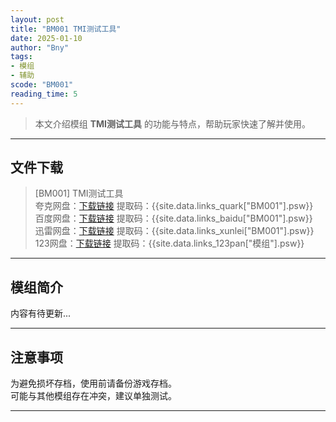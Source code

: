 ```yaml
---
layout: post
title: "BM001 TMI测试工具"
date: 2025-01-10
author: "Bny"
tags: 
- 模组
- 辅助
scode: "BM001"
reading_time: 5
---
```


> 本文介绍模组 **TMI测试工具** 的功能与特点，帮助玩家快速了解并使用。

---

## 文件下载

> [BM001] TMI测试工具  
夸克网盘：[下载链接]({{site.data.links_quark["BM001"].url}}) 提取码：{{site.data.links_quark["BM001"].psw}}  
百度网盘：[下载链接]({{site.data.links_baidu["BM001"].url}}) 提取码：{{site.data.links_baidu["BM001"].psw}}  
迅雷网盘：[下载链接]({{site.data.links_xunlei["BM001"].url}}) 提取码：{{site.data.links_xunlei["BM001"].psw}}  
123网盘：[下载链接]({{site.data.links_123pan["模组"].url}}) 提取码：{{site.data.links_123pan["模组"].psw}}  

---

## 模组简介

>  
内容有待更新...  

---

## 注意事项

>  
为避免损坏存档，使用前请备份游戏存档。  
可能与其他模组存在冲突，建议单独测试。  

---

